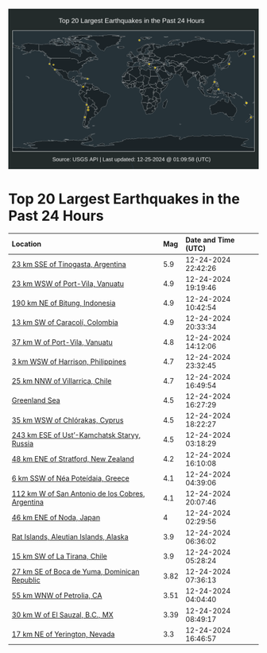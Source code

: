 ![Map](./map.png)

# Top 20 Largest Earthquakes in the Past 24 Hours

| Location | Mag | Date and Time (UTC) |
|:---|:---|:---|
| [23 km SSE of Tinogasta, Argentina](https://earthquake.usgs.gov/earthquakes/eventpage/us6000pfi3) | 5.9 | 12-24-2024 22:42:26 |
| [23 km WSW of Port-Vila, Vanuatu](https://earthquake.usgs.gov/earthquakes/eventpage/us6000pfhd) | 4.9 | 12-24-2024 19:19:46 |
| [190 km NE of Bitung, Indonesia](https://earthquake.usgs.gov/earthquakes/eventpage/us6000pffj) | 4.9 | 12-24-2024 10:42:54 |
| [13 km SW of Caracolí, Colombia](https://earthquake.usgs.gov/earthquakes/eventpage/us6000pfhr) | 4.9 | 12-24-2024 20:33:34 |
| [37 km W of Port-Vila, Vanuatu](https://earthquake.usgs.gov/earthquakes/eventpage/us6000pfg0) | 4.8 | 12-24-2024 14:12:06 |
| [3 km WSW of Harrison, Philippines](https://earthquake.usgs.gov/earthquakes/eventpage/us6000pfic) | 4.7 | 12-24-2024 23:32:45 |
| [25 km NNW of Villarrica, Chile](https://earthquake.usgs.gov/earthquakes/eventpage/us6000pfgw) | 4.7 | 12-24-2024 16:49:54 |
| [Greenland Sea](https://earthquake.usgs.gov/earthquakes/eventpage/us6000pfgr) | 4.5 | 12-24-2024 16:27:29 |
| [35 km WSW of Chlórakas, Cyprus](https://earthquake.usgs.gov/earthquakes/eventpage/us6000pfh6) | 4.5 | 12-24-2024 18:22:27 |
| [243 km ESE of Ust’-Kamchatsk Staryy, Russia](https://earthquake.usgs.gov/earthquakes/eventpage/us6000pfea) | 4.5 | 12-24-2024 03:18:29 |
| [48 km ENE of Stratford, New Zealand](https://earthquake.usgs.gov/earthquakes/eventpage/us6000pfgm) | 4.2 | 12-24-2024 16:10:08 |
| [6 km SSW of Néa Poteídaia, Greece](https://earthquake.usgs.gov/earthquakes/eventpage/us6000pfeh) | 4.1 | 12-24-2024 04:39:06 |
| [112 km W of San Antonio de los Cobres, Argentina](https://earthquake.usgs.gov/earthquakes/eventpage/us6000pfhm) | 4.1 | 12-24-2024 20:07:46 |
| [46 km ENE of Noda, Japan](https://earthquake.usgs.gov/earthquakes/eventpage/us6000pfe4) | 4 | 12-24-2024 02:29:56 |
| [Rat Islands, Aleutian Islands, Alaska](https://earthquake.usgs.gov/earthquakes/eventpage/ak024ghtpwwi) | 3.9 | 12-24-2024 06:36:02 |
| [15 km SW of La Tirana, Chile](https://earthquake.usgs.gov/earthquakes/eventpage/us6000pfek) | 3.9 | 12-24-2024 05:28:24 |
| [27 km SE of Boca de Yuma, Dominican Republic](https://earthquake.usgs.gov/earthquakes/eventpage/pr2024359000) | 3.82 | 12-24-2024 07:36:13 |
| [55 km WNW of Petrolia, CA](https://earthquake.usgs.gov/earthquakes/eventpage/nc75107241) | 3.51 | 12-24-2024 04:04:40 |
| [30 km W of El Sauzal, B.C., MX](https://earthquake.usgs.gov/earthquakes/eventpage/ci40827943) | 3.39 | 12-24-2024 08:49:17 |
| [17 km NE of Yerington, Nevada](https://earthquake.usgs.gov/earthquakes/eventpage/nn00890496) | 3.3 | 12-24-2024 16:46:57 |
